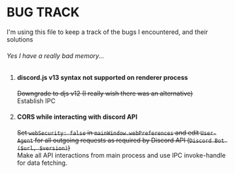 # BUG TRACK

I'm using this file to keep a track of the bugs I encountered, and their solutions <br>

###### Yes I have a really bad memory...

1. #### discord.js v13 syntax not supported on renderer process

    ~~Downgrade to djs v12 (I really wish there was an alternative)~~<br>
    Establish IPC

2. #### CORS while interacting with discord API
    ~~Set `webSecurity: false` in `mainWindow.webPreferences` and edit `User-Agent` for all outgoing requests as required by Discord API (`Discord Bot ($url, $version)`)~~ <br>
    Make all API interactions from main process and use IPC invoke-handle for data fetching.
